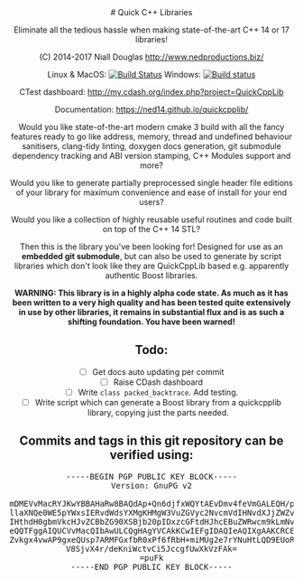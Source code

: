 <center>
# Quick C++ Libraries

Eliminate all the tedious hassle when making state-of-the-art C++ 14 or 17 libraries!

(C) 2014-2017 Niall Douglas http://www.nedproductions.biz/

Linux & MacOS: [![Build Status](https://travis-ci.org/ned14/quickcpplib.svg?branch=master)](https://travis-ci.org/ned14/quickcpplib) Windows: [![Build status](https://ci.appveyor.com/api/projects/status/8974h34i4i4233vy/branch/master?svg=true)](https://ci.appveyor.com/project/ned14/quickcpplib/branch/master)

CTest dashboard: http://my.cdash.org/index.php?project=QuickCppLib

Documentation: https://ned14.github.io/quickcpplib/

Would you like state-of-the-art modern cmake 3 build with all the fancy features ready to go like address, memory, thread and undefined behaviour sanitisers, clang-tidy linting, doxygen docs generation, git submodule dependency tracking and ABI version stamping, C++ Modules support and more?

Would you like to generate partially preprocessed single header file editions of your library for maximum convenience and ease of install for your end users?

Would you like a collection of highly reusable useful routines and code built on top of the C++ 14 STL?

Then this is the library you've been looking for! Designed for use as an **embedded git submodule**, but can also be used to generate by script libraries which don't look like they are QuickCppLib based e.g. apparently authentic Boost libraries.

**WARNING: This library is in a highly alpha code state. As much as it has been written to a very high quality and has been tested quite extensively in use by other libraries, it remains in substantial flux and is as such a shifting foundation. You have been warned!**

## Todo:

- [ ] Get docs auto updating per commit
- [ ] Raise CDash dashboard
- [ ] Write `class packed_backtrace`. Add testing.
- [ ] Write script which can generate a Boost library from a quickcpplib library, copying just
the parts needed.

## Commits and tags in this git repository can be verified using:
<pre>
-----BEGIN PGP PUBLIC KEY BLOCK-----
Version: GnuPG v2

mDMEVvMacRYJKwYBBAHaRw8BAQdAp+Qn6djfxWQYtAEvDmv4feVmGALEQH/pYpBC
llaXNQe0WE5pYWxsIERvdWdsYXMgKHMgW3VuZGVyc2NvcmVdIHNvdXJjZWZvcmdl
IHthdH0gbmVkcHJvZCBbZG90XSBjb20pIDxzcGFtdHJhcEBuZWRwcm9kLmNvbT6I
eQQTFggAIQUCVvMacQIbAwULCQgHAgYVCAkKCwIEFgIDAQIeAQIXgAAKCRCELDV4
Zvkgx4vwAP9gxeQUsp7ARMFGxfbR0xPf6fRbH+miMUg2e7rYNuHtLQD9EUoR32We
V8SjvX4r/deKniWctvCi5JccgfUwXkVzFAk=
=puFk
-----END PGP PUBLIC KEY BLOCK-----
</pre>

</center>
